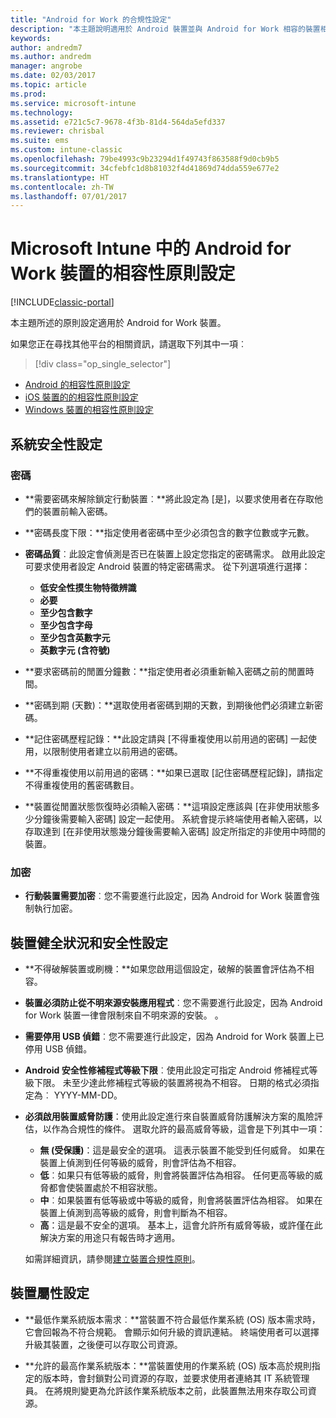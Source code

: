```yaml
---
title: "Android for Work 的合規性設定"
description: "本主題說明適用於 Android 裝置並與 Android for Work 相容的裝置相容性原則設定。"
keywords: 
author: andredm7
ms.author: andredm
manager: angrobe
ms.date: 02/03/2017
ms.topic: article
ms.prod: 
ms.service: microsoft-intune
ms.technology: 
ms.assetid: e721c5c7-9678-4f3b-81d4-564da5efd337
ms.reviewer: chrisbal
ms.suite: ems
ms.custom: intune-classic
ms.openlocfilehash: 79be4993c9b23294d1f49743f863588f9d0cb9b5
ms.sourcegitcommit: 34cfebfc1d8b81032f4d41869d74dda559e677e2
ms.translationtype: HT
ms.contentlocale: zh-TW
ms.lasthandoff: 07/01/2017
---
```

# <a name="compliance-policy-settings-for-android-for-work-devices-in-microsoft-intune"></a>Microsoft Intune 中的 Android for Work 裝置的相容性原則設定

[!INCLUDE[classic-portal](../includes/classic-portal.md)]

本主題所述的原則設定適用於 Android for Work 裝置。

如果您正在尋找其他平台的相關資訊，請選取下列其中一項︰
> [!div class="op_single_selector"]
- [Android 的相容性原則設定](android-compliance-policy-settings-in-microsoft-intune.md)
- [iOS 裝置的的相容性原則設定](ios-compliance-policy-settings-in-microsoft-intune.md)
- [Windows 裝置的相容性原則設定](windows-compliance-policy-settings-in-microsoft-intune.md)

## <a name="system-security-settings"></a>系統安全性設定
### <a name="password"></a>密碼
- **需要密碼來解除鎖定行動裝置︰**將此設定為 [是]，以要求使用者在存取他們的裝置前輸入密碼。

-  **密碼長度下限：**指定使用者密碼中至少必須包含的數字位數或字元數。

- **密碼品質**︰此設定會偵測是否已在裝置上設定您指定的密碼需求。 啟用此設定可要求使用者設定 Android 裝置的特定密碼需求。 從下列選項進行選擇：
  -   **低安全性摸生物特徵辨識**
  - **必要**
  -   **至少包含數字**
  -   **至少包含字母**
  -   **至少包含英數字元**
  -   **英數字元 (含符號)**

- **要求密碼前的閒置分鐘數：**指定使用者必須重新輸入密碼之前的閒置時間。

- **密碼到期 (天數)：**選取使用者密碼到期的天數，到期後他們必須建立新密碼。

- **記住密碼歷程記錄：**此設定請與 [不得重複使用以前用過的密碼] 一起使用，以限制使用者建立以前用過的密碼。

- **不得重複使用以前用過的密碼：**如果已選取 [記住密碼歷程記錄]，請指定不得重複使用的舊密碼數目。

- **裝置從閒置狀態恢復時必須輸入密碼：**這項設定應該與 [在非使用狀態多少分鐘後需要輸入密碼] 設定一起使用。 系統會提示終端使用者輸入密碼，以存取達到 [在非使用狀態幾分鐘後需要輸入密碼] 設定所指定的非使用中時間的裝置。

### <a name="encryption"></a>加密
- **行動裝置需要加密**︰您不需要進行此設定，因為 Android for Work 裝置會強制執行加密。

## <a name="device-health-and-security-settings"></a>裝置健全狀況和安全性設定

- **不得破解裝置或刷機：**如果您啟用這個設定，破解的裝置會評估為不相容。
- **裝置必須防止從不明來源安裝應用程式**︰您不需要進行此設定，因為 Android for Work 裝置一律會限制來自不明來源的安裝。 。  

- **需要停用 USB 偵錯**︰您不需要進行此設定，因為 Android for Work 裝置上已停用 USB 偵錯。

- **Android 安全性修補程式等級下限**︰使用此設定可指定 Android 修補程式等級下限。  未至少達此修補程式等級的裝置將視為不相容。 日期的格式必須指定為︰ YYYY-MM-DD。
- **必須啟用裝置威脅防護**：使用此設定進行來自裝置威脅防護解決方案的風險評估，以作為合規性的條件。 選取允許的最高威脅等級，這會是下列其中一項：

  - **無 (受保護)**：這是最安全的選項。 這表示裝置不能受到任何威脅。 如果在裝置上偵測到任何等級的威脅，則會評估為不相容。
  - **低**︰如果只有低等級的威脅，則會將裝置評估為相容。 任何更高等級的威脅都會使裝置處於不相容狀態。
  - **中**︰如果裝置有低等級或中等級的威脅，則會將裝置評估為相容。 如果在裝置上偵測到高等級的威脅，則會判斷為不相容。
  - **高**：這是最不安全的選項。 基本上，這會允許所有威脅等級，或許僅在此解決方案的用途只有報告時才適用。

  如需詳細資訊，請參閱[建立裝置合規性原則](create-lookout-device-compliance-policy.md)。

## <a name="device-property-settings"></a>裝置屬性設定
- **最低作業系統版本需求︰**當裝置不符合最低作業系統 (OS) 版本需求時，它會回報為不符合規範。
  會顯示如何升級的資訊連結。 終端使用者可以選擇升級其裝置，之後便可以存取公司資源。

- **允許的最高作業系統版本：**當裝置使用的作業系統 (OS) 版本高於規則指定的版本時，會封鎖對公司資源的存取，並要求使用者連絡其 IT 系統管理員。 在將規則變更為允許該作業系統版本之前，此裝置無法用來存取公司資源。
